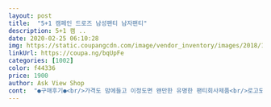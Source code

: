 ```yaml
---
layout: post 
title:  "5+1 캠페인 드로즈 남성팬티 남자팬티" 
description: 5+1 캠 ..
date: 2020-02-25 06:10:28 
img: https://static.coupangcdn.com/image/vendor_inventory/images/2018/10/22/13/8/3cf00fe8-b053-404e-ab28-e70c73acb18b.jpg 
linkUrl: https://coupa.ng/bqUpFe 
categories: [1002] 
color: f44336 
price: 1900 
author: Ask View Shop 
cont:  "●구매후기●<br/>가격도 맘에들고 이정도면 왠만한 유명한 팬티회사제품<br/>로고도 CK 비슷해서 뭔가 있어보이고<br/>배송도 빠르고 제품 품질도 만족 합니다.<br/>.<br/><br/>부럽지가 않군요~<br/>빠른 배송감사합니다.<br/><br/>입어보니 싸이즈도 정싸이즈네요<br/>저는 175cm,86kg입니다.<br/> 허리는 32정도 입는데 처음에 입었을때 좀 작지 않을까 했는데 딱 좋은 것 같습니다.<br/><br/>착용감이 너무좋아요~<br/>" 
---
```

